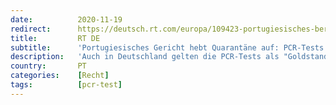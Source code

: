 ```yaml
---
date:          2020-11-19
redirect:      https://deutsch.rt.com/europa/109423-portugiesisches-berufungsgericht-haelt-pcr-tests-fuer-nicht-aussagekraeftig/
title:         RT DE
subtitle:      'Portugiesisches Gericht hebt Quarantäne auf: PCR-Tests ersetzen keine medizinische Diagnose'
description:   'Auch in Deutschland gelten die PCR-Tests als "Goldstandard" in der Diagnose einer Corona-Infektion. Doch manche Experten haben Zweifel an der Aussagekraft einer solchen "Diagnose". Daher sorgte das Urteil eines portugiesischen Berufungsgerichts für Aufsehen.'
country:       PT
categories:    [Recht]
tags:          [pcr-test]
---
```

